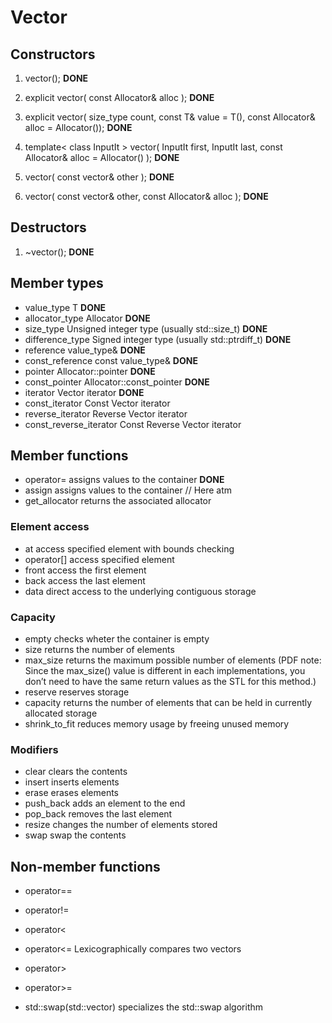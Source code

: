 # Vector

## Constructors

1. vector(); **DONE**

2. explicit vector( const Allocator& alloc ); **DONE**

3. explicit vector( size_type count,
                 const T& value = T(),
                 const Allocator& alloc = Allocator()); **DONE**

4. template< class InputIt >
	vector( InputIt first, InputIt last,
        const Allocator& alloc = Allocator() ); **DONE**

5. vector( const vector& other ); **DONE**

6. vector( const vector& other, const Allocator& alloc ); **DONE**

## Destructors

1. ~vector(); **DONE**

## Member types

- value_type	T **DONE**
- allocator_type	Allocator **DONE**
- size_type	Unsigned integer type (usually std::size_t) **DONE**
- difference_type	Signed integer type (usually std::ptrdiff_t) **DONE**
- reference	value_type& **DONE**
- const_reference	const value_type& **DONE**
- pointer  Allocator::pointer **DONE**
- const_pointer	 Allocator::const_pointer **DONE**
- iterator Vector iterator **DONE**
- const_iterator        Const Vector iterator
- reverse_iterator      Reverse Vector iterator
- const_reverse_iterator        Const Reverse Vector iterator

## Member functions

- operator= assigns values to the container **DONE**
- assign assigns values to the container // Here atm
- get_allocator returns the associated allocator

### Element access

- at access specified element with bounds checking
- operator[] access specified element
- front access the first element
- back access the last element
- data direct access to the underlying contiguous storage

### Capacity

- empty checks wheter the container is empty
- size returns the number of elements
- max_size returns the maximum possible number of elements (PDF note: Since the max_size() value is different in each implementations, you don’t need to have the same return values as the STL for this method.)
- reserve reserves storage
- capacity returns the number of elements that can be held in currently allocated storage
- shrink_to_fit reduces memory usage by freeing unused memory

### Modifiers

- clear clears the contents
- insert inserts elements
- erase erases elements
- push_back adds an element to the end
- pop_back removes the last element
- resize changes the number of elements stored
- swap swap the contents

## Non-member functions

- operator==
- operator!=
- operator<
- operator<=    Lexicographically compares two vectors
- operator>
- operator>=

- std::swap(std::vector)  specializes the std::swap algorithm
